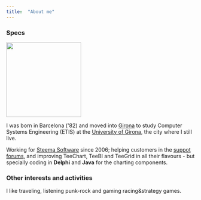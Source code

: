 ```yaml
---
title:  "About me"
---
```


### Specs

<img src="https://avatars2.githubusercontent.com/u/1788228?s=460&v=4" width="200">

I was born in Barcelona ('82) and moved into [Girona](https://goo.gl/maps/2dL9W7J7LHA2) to study Computer Systems Engineering (ETIS) at the [University of Girona](https://www.udg.edu/ca/), the city where I still live.

Working for [Steema Software](https://www.steema.com/) since 2006; helping customers in the [suppot forums](https://www.steema.com/support), and improving TeeChart, TeeBI and TeeGrid in all their flavours - but specially coding in **Delphi** and **Java** for the charting components.

### Other interests and activities

I like traveling, listening punk-rock and gaming racing&strategy games.
